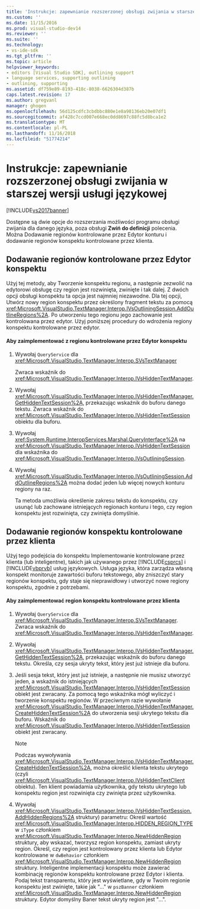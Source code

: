 ```yaml
---
title: 'Instrukcje: zapewnianie rozszerzonej obsługi zwijania w starszej wersji usługi językowej | Dokumentacja firmy Microsoft'
ms.custom: ''
ms.date: 11/15/2016
ms.prod: visual-studio-dev14
ms.reviewer: ''
ms.suite: ''
ms.technology:
- vs-ide-sdk
ms.tgt_pltfrm: ''
ms.topic: article
helpviewer_keywords:
- editors [Visual Studio SDK], outlining support
- language services, supporting outlining
- outlining, supporting
ms.assetid: df759e89-8193-418c-8038-6626304d387b
caps.latest.revision: 17
ms.author: gregvanl
manager: ghogen
ms.openlocfilehash: 56d125cdfc3cbdbbc880e1e8a98136eb20e07df1
ms.sourcegitcommit: af428c7ccd007e668ec0dd8697c88fc5d8bca1e2
ms.translationtype: MT
ms.contentlocale: pl-PL
ms.lasthandoff: 11/16/2018
ms.locfileid: "51774214"
---
```

# <a name="how-to-provide-expanded-outlining-support-in-a-legacy-language-service"></a>Instrukcje: zapewnianie rozszerzonej obsługi zwijania w starszej wersji usługi językowej
[!INCLUDE[vs2017banner](../../includes/vs2017banner.md)]

Dostępne są dwie opcje do rozszerzania możliwości programu obsługi zwijania dla danego języka, poza obsługi **Zwiń do definicji** polecenia. Można Dodawanie regionów kontrolowane przez Edytor konturu i dodawanie regionów konspektu kontrolowane przez klienta.  
  
## <a name="adding-editor-controlled-outline-regions"></a>Dodawanie regionów kontrolowane przez Edytor konspektu  
 Użyj tej metody, aby Tworzenie konspektu regionu, a następnie zezwolić na edytorowi obsługę czy region jest rozwinięta, zwinięte i tak dalej. Z dwóch opcji obsługi konspektu ta opcja jest najmniej niezawodne. Dla tej opcji, Utwórz nowy region konspektu przez określony fragment tekstu za pomocą <xref:Microsoft.VisualStudio.TextManager.Interop.IVsOutliningSession.AddOutlineRegions%2A>. Po utworzeniu tego regionu jego zachowanie jest kontrolowana przez edytor. Użyj poniższej procedury do wdrożenia regiony konspektu kontrolowane przez edytor.  
  
#### <a name="to-implement-an-editor-controlled-outline-region"></a>Aby zaimplementować z regionu kontrolowane przez Edytor konspektu  
  
1.  Wywołaj `QueryService` dla <xref:Microsoft.VisualStudio.TextManager.Interop.SVsTextManager>  
  
     Zwraca wskaźnik do <xref:Microsoft.VisualStudio.TextManager.Interop.IVsHiddenTextManager>.  
  
2.  Wywołaj <xref:Microsoft.VisualStudio.TextManager.Interop.IVsHiddenTextManager.GetHiddenTextSession%2A>, przekazując wskaźnik do buforu danego tekstu. Zwraca wskaźnik do <xref:Microsoft.VisualStudio.TextManager.Interop.IVsHiddenTextSession> obiektu dla buforu.  
  
3.  Wywołaj <xref:System.Runtime.InteropServices.Marshal.QueryInterface%2A> na <xref:Microsoft.VisualStudio.TextManager.Interop.IVsHiddenTextSession> dla wskaźnika do <xref:Microsoft.VisualStudio.TextManager.Interop.IVsOutliningSession>.  
  
4.  Wywołaj <xref:Microsoft.VisualStudio.TextManager.Interop.IVsOutliningSession.AddOutlineRegions%2A> można dodać jeden lub więcej nowych konturu regiony na raz.  
  
     Ta metoda umożliwia określenie zakresu tekstu do konspektu, czy usunąć lub zachowane istniejących regionach konturu i tego, czy region konspektu jest rozwinięta, czy zwinięta domyślnie.  
  
## <a name="adding-client-controlled-outline-regions"></a>Dodawanie regionów konspektu kontrolowane przez klienta  
 Użyj tego podejścia do konspektu Implementowanie kontrolowane przez klienta (lub inteligentne), takich jak używanego przez [!INCLUDE[csprcs](../../includes/csprcs-md.md)] i [!INCLUDE[vbprvb](../../includes/vbprvb-md.md)] usług językowych. Usługa języka, która zarządza własną konspekt monitoruje zawartości buforu tekstowego, aby zniszczyć stary regionów konspektu, gdy staje się nieprawidłowy i utworzyć nowe regiony konspektu, zgodnie z potrzebami.  
  
#### <a name="to-implement-a-client-controlled-outline-region"></a>Aby zaimplementować region konspektu kontrolowane przez klienta  
  
1.  Wywołaj `QueryService` dla <xref:Microsoft.VisualStudio.TextManager.Interop.SVsTextManager>. Zwraca wskaźnik do <xref:Microsoft.VisualStudio.TextManager.Interop.IVsHiddenTextManager>.  
  
2.  Wywołaj <xref:Microsoft.VisualStudio.TextManager.Interop.IVsHiddenTextManager.GetHiddenTextSession%2A>, przekazując wskaźnik do buforu danego tekstu. Określa, czy sesja ukryty tekst, który jest już istnieje dla buforu.  
  
3.  Jeśli sesja tekst, który jest już istnieje, a następnie nie musisz utworzyć jeden, a wskaźnik do istniejących <xref:Microsoft.VisualStudio.TextManager.Interop.IVsHiddenTextSession> obiekt jest zwracany. Za pomocą tego wskaźnika mógł wyliczyć i tworzenie konspektu regionów. W przeciwnym razie wywołanie <xref:Microsoft.VisualStudio.TextManager.Interop.IVsHiddenTextManager.CreateHiddenTextSession%2A> do utworzenia sesji ukrytego tekstu dla buforu. Wskaźnik do <xref:Microsoft.VisualStudio.TextManager.Interop.IVsHiddenTextSession> obiekt jest zwracany.  
  
    > [!NOTE]
    >  Podczas wywoływania <xref:Microsoft.VisualStudio.TextManager.Interop.IVsHiddenTextManager.CreateHiddenTextSession%2A>, można określić klienta tekstu ukrytego (czyli <xref:Microsoft.VisualStudio.TextManager.Interop.IVsHiddenTextClient> obiektu). Ten klient powiadamia użytkownika, gdy tekstu ukrytego lub konspektu region jest rozwinięta czy zwinięta przez użytkownika.  
  
4.  Wywołaj <xref:Microsoft.VisualStudio.TextManager.Interop.IVsHiddenTextSession.AddHiddenRegions%2A> struktury) parametru: Określ wartość <xref:Microsoft.VisualStudio.TextManager.Interop.HIDDEN_REGION_TYPE> w `iType` członkiem <xref:Microsoft.VisualStudio.TextManager.Interop.NewHiddenRegion> struktury, aby wskazać, tworzysz region konspektu, zamiast ukryty region. Określ, czy region jest kontrolowany przez klienta lub Edytor kontrolowane w `dwBehavior` członkiem <xref:Microsoft.VisualStudio.TextManager.Interop.NewHiddenRegion> struktury. Inteligentne implementacji konspektu może zawierać kombinację regionów konspektu kontrolowane przez Edytor i klienta. Podaj tekst transparentu, który jest wyświetlane, gdy w Twoim regionie konspektu jest zwinięte, takie jak "..." w `pszBanner` członkiem <xref:Microsoft.VisualStudio.TextManager.Interop.NewHiddenRegion> struktury. Edytor domyślny Baner tekst ukryty region jest "...".

